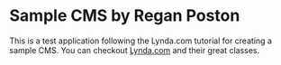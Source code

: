 #  Sample CMS by Regan Poston
This is a test application following the Lynda.com tutorial for creating a sample CMS.  You can checkout
[Lynda.com](http://www.lynda.com) and their great classes.
